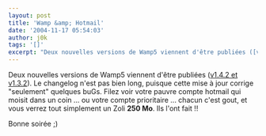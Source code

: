 ```yaml
---
layout: post
title: 'Wamp &amp; Hotmail'
date: '2004-11-17 05:54:03'
author: j0k
tags: '[]'
excerpt: "Deux nouvelles versions de Wamp5 viennent d'être publiées ([v1.4.2 et v1.3.2](http://www.wampserver.com/download.php)). Le changelog n'est pas bien long, puisque cette mise à jour corrige \"seulement\" quelques buGs.     \nFilez voir votre pauvre compte hotmail qui moisit dans un coin ... ou votre compte prioritaire ... chacun c'est gout, et vous verrez tout      …"
---
```


Deux nouvelles versions de Wamp5 viennent d'être publiées ([v1.4.2 et v1.3.2](http://www.wampserver.com/download.php)). Le changelog n'est pas bien long, puisque cette mise à jour corrige "seulement" quelques buGs.
Filez voir votre pauvre compte hotmail qui moisit dans un coin ... ou votre compte prioritaire ... chacun c'est gout, et vous verrez tout simplement un Zoli **250 Mo**. Ils l'ont fait !!

Bonne soirée ;)
